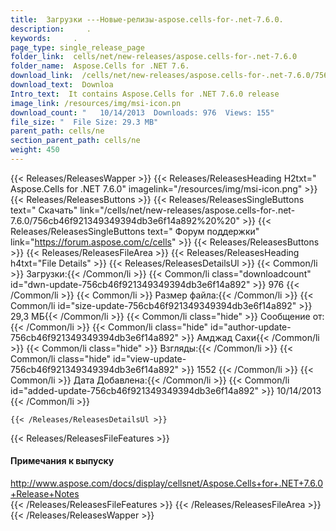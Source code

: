 ```yaml
---
title:  Загрузки ---Новые-релизы-aspose.cells-for-.net-7.6.0.
description:     .
keywords:     .
page_type: single_release_page
folder_link:  cells/net/new-releases/aspose.cells-for-.net-7.6.0
folder_name:  Aspose.Cells for .NET 7.6.
download_link:  /cells/net/new-releases/aspose.cells-for-.net-7.6.0/756cb46f921349349394db3e6f14a89
download_text:  Downloa
Intro_text:  It contains Aspose.Cells for .NET 7.6.0 release
image_link: /resources/img/msi-icon.pn
download_count: "   10/14/2013  Downloads: 976  Views: 155"
file_size: "  File Size: 29.3 MB"
parent_path: cells/ne
section_parent_path: cells/ne
weight: 450
---
```

{{< Releases/ReleasesWapper >}}
  {{< Releases/ReleasesHeading H2txt=" Aspose.Cells for .NET 7.6.0" imagelink="/resources/img/msi-icon.png" >}}
  {{< Releases/ReleasesButtons >}}
    {{< Releases/ReleasesSingleButtons text=" Скачать" link="/cells/net/new-releases/aspose.cells-for-.net-7.6.0/756cb46f921349349394db3e6f14a892%20%20" >}}
    {{< Releases/ReleasesSingleButtons text=" Форум поддержки" link="https://forum.aspose.com/c/cells" >}}
  {{< Releases/ReleasesButtons >}}
  {{< Releases/ReleasesFileArea >}}
    {{< Releases/ReleasesHeading h4txt="File Details" >}}
    {{< Releases/ReleasesDetailsUl >}}
            {{< Common/li >}} Загрузки:{{< /Common/li >}} 
      {{< Common/li class="downloadcount" id="dwn-update-756cb46f921349349394db3e6f14a892" >}} 976 {{< /Common/li >}} 
      {{< Common/li >}} Размер файла:{{< /Common/li >}} 
      {{< Common/li id="size-update-756cb46f921349349394db3e6f14a892" >}} 29,3 МБ{{< /Common/li >}} 
      {{< Common/li class="hide" >}} Сообщение от:{{< /Common/li >}} 
      {{< Common/li class="hide" id="author-update-756cb46f921349349394db3e6f14a892" >}} Амджад Сахи{{< /Common/li >}} 
      {{< Common/li class="hide" >}} Взгляды:{{< /Common/li >}} 
      {{< Common/li class="hide" id="view-update-756cb46f921349349394db3e6f14a892" >}} 1552 {{< /Common/li >}} 
      {{< Common/li >}} Дата Добавлена:{{< /Common/li >}} 
      {{< Common/li id="added-update-756cb46f921349349394db3e6f14a892" >}} 10/14/2013 {{< /Common/li >}} 

    {{< /Releases/ReleasesDetailsUl >}}

  {{< Releases/ReleasesFileFeatures >}}
      <h4>Примечания к выпуску</h4><div><a href="http://www.aspose.com/docs/display/cellsnet/Aspose.Cells+for+.NET+7.6.0+Release+Notes">http://www.aspose.com/docs/display/cellsnet/Aspose.Cells+for+.NET+7.6.0+Release+Notes</a></div>
  {{< /Releases/ReleasesFileFeatures >}}
 {{< /Releases/ReleasesFileArea >}}
{{< /Releases/ReleasesWapper >}}
